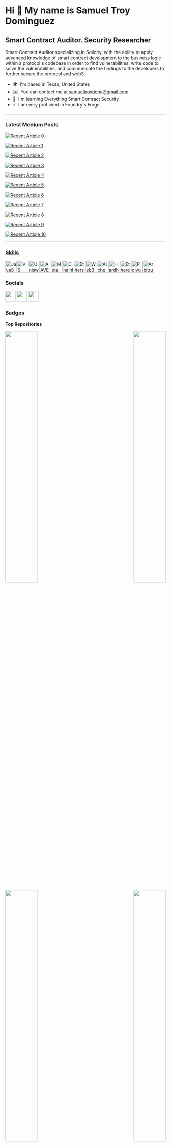 Hi 👋 My name is Samuel Troy Dominguez
======================================

Smart Contract Auditor. Security Researcher
-------------------------------------------

Smart Contract Auditor specializing in Solidity, with the ability to apply advanced knowledge of smart contract development to the business logic within a protocol's codebase in order to find vulnerabilities, write code to solve the vulnerabilities, and communicate the findings to the developers to further secure the protocol and web3.

* 🌍  I'm based in Texas, United States
* ✉️  You can contact me at [samueltroydomi@gmail.com](mailto:samueltroydomi@gmail.com)
* 🧠  I'm learning Everything Smart Contract Security
* ⚡  I am very proficient in Foundry's Forge.

---


### Latest Medium Posts



<a target="_blank" href="https://github-readme-medium-recent-article.vercel.app/medium/@samtdomi/0"><img src="https://github-readme-medium-recent-article.vercel.app/medium/@samtdomi/0" alt="Recent Article 0"> 

<a target="_blank" href="https://github-readme-medium-recent-article.vercel.app/medium/@samtdomi/1"><img src="https://github-readme-medium-recent-article.vercel.app/medium/@samtdomi/1" alt="Recent Article 1"> 

<a target="_blank" href="https://github-readme-medium-recent-article.vercel.app/medium/@samtdomi/2"><img src="https://github-readme-medium-recent-article.vercel.app/medium/@samtdomi/2" alt="Recent Article 2"> 

<a target="_blank" href="https://github-readme-medium-recent-article.vercel.app/medium/@samtdomi/3"><img src="https://github-readme-medium-recent-article.vercel.app/medium/@samtdomi/3" alt="Recent Article 3"> 

<a target="_blank" href="https://github-readme-medium-recent-article.vercel.app/medium/@samtdomi/4"><img src="https://github-readme-medium-recent-article.vercel.app/medium/@samtdomi/4" alt="Recent Article 4"> 

<a target="_blank" href="https://github-readme-medium-recent-article.vercel.app/medium/@samtdomi/5"><img src="https://github-readme-medium-recent-article.vercel.app/medium/@samtdomi/5" alt="Recent Article 5">

<a target="_blank" href="https://github-readme-medium-recent-article.vercel.app/medium/@samtdomi/6"><img src="https://github-readme-medium-recent-article.vercel.app/medium/@samtdomi/6" alt="Recent Article 6">

<a target="_blank" href="https://github-readme-medium-recent-article.vercel.app/medium/@samtdomi/7"><img src="https://github-readme-medium-recent-article.vercel.app/medium/@samtdomi/7" alt="Recent Article 7">

<a target="_blank" href="https://github-readme-medium-recent-article.vercel.app/medium/@samtdomi/8"><img src="https://github-readme-medium-recent-article.vercel.app/medium/@samtdomi/8" alt="Recent Article 8">

<a target="_blank" href="https://github-readme-medium-recent-article.vercel.app/medium/@samtdomi/9"><img src="https://github-readme-medium-recent-article.vercel.app/medium/@samtdomi/9" alt="Recent Article 9">

<a target="_blank" href="https://github-readme-medium-recent-article.vercel.app/medium/@samtdomi/10"><img src="https://github-readme-medium-recent-article.vercel.app/medium/@samtdomi/10" alt="Recent Article 10">

---

### Skills


<p align="left">
<a href="https://developer.mozilla.org/en-US/docs/Web/JavaScript" target="_blank" rel="noreferrer"><img src="https://raw.githubusercontent.com/danielcranney/readme-generator/main/public/icons/skills/javascript-colored.svg" width="36" height="36" alt="JavaScript" /></a><a href="https://code.visualstudio.com/" target="_blank" rel="noreferrer"><img src="https://raw.githubusercontent.com/danielcranney/readme-generator/main/public/icons/skills/visualstudiocode.svg" width="36" height="36" alt="VS Code" /></a><a href="https://uniswap.org/" target="_blank" rel="noreferrer"><img src="https://raw.githubusercontent.com/danielcranney/readme-generator/main/public/icons/skills/uniswap-colored.svg" width="36" height="36" alt="Uniswap" /></a><a href="https://aave.com/" target="_blank" rel="noreferrer"><img src="https://raw.githubusercontent.com/danielcranney/readme-generator/main/public/icons/skills/aave-colored.svg" width="36" height="36" alt="AAVE" /></a><a href="https://metamask.io/" target="_blank" rel="noreferrer"><img src="https://raw.githubusercontent.com/danielcranney/readme-generator/main/public/icons/skills/metamask-colored.svg" width="36" height="36" alt="MetaMask" /></a><a href="https://chain.link/" target="_blank" rel="noreferrer"><img src="https://raw.githubusercontent.com/danielcranney/readme-generator/main/public/icons/skills/chainlink-colored.svg" width="36" height="36" alt="Chainlink" /></a><a href="https://ethers.io" target="_blank" rel="noreferrer"><img src="https://raw.githubusercontent.com/danielcranney/readme-generator/main/public/icons/skills/ethers-colored.svg" width="36" height="36" alt="Ethers" /></a><a href="https://web3js.readthedocs.io/en/v1.7.1/#" target="_blank" rel="noreferrer"><img src="https://raw.githubusercontent.com/danielcranney/readme-generator/main/public/icons/skills/web3js-colored.svg" width="36" height="36" alt="Web3Js" /></a><a href="https://docs.alchemy.com/alchemy/documentation/alchemy-web3" target="_blank" rel="noreferrer"><img src="https://raw.githubusercontent.com/danielcranney/readme-generator/main/public/icons/skills/alchemy-colored.svg" width="36" height="36" alt="Alchemy" /></a><a href="https://hardhat.org/" target="_blank" rel="noreferrer"><img src="https://raw.githubusercontent.com/danielcranney/readme-generator/main/public/icons/skills/hardhat-colored.svg" width="36" height="36" alt="Hardhat" /></a><a href="https://ethereum.org/en/" target="_blank" rel="noreferrer"><img src="https://raw.githubusercontent.com/danielcranney/readme-generator/main/public/icons/skills/ethereum-colored.svg" width="36" height="36" alt="Ethereum" /></a><a href="https://polygon.technology/" target="_blank" rel="noreferrer"><img src="https://raw.githubusercontent.com/danielcranney/readme-generator/main/public/icons/skills/polygon-colored.svg" width="36" height="36" alt="Polygon" /></a><a href="https://portal.arbitrum.one/" target="_blank" rel="noreferrer"><img src="https://raw.githubusercontent.com/danielcranney/readme-generator/main/public/icons/skills/arbitrum-colored.svg" width="36" height="36" alt="Arbitrum" /></a>
</p>


### Socials

<p align="left"> <a href="https://www.github.com/samtdomi" target="_blank" rel="noreferrer"> <picture> <source media="(prefers-color-scheme: dark)" srcset="https://raw.githubusercontent.com/danielcranney/readme-generator/main/public/icons/socials/github-dark.svg" /> <source media="(prefers-color-scheme: light)" srcset="https://raw.githubusercontent.com/danielcranney/readme-generator/main/public/icons/socials/github.svg" /> <img src="https://raw.githubusercontent.com/danielcranney/readme-generator/main/public/icons/socials/github.svg" width="32" height="32" /> </picture> </a> <a href="https://www.linkedin.com/in/samuel-dominguez-304063155/" target="_blank" rel="noreferrer"> <picture> <source media="(prefers-color-scheme: dark)" srcset="https://raw.githubusercontent.com/danielcranney/readme-generator/main/public/icons/socials/linkedin-dark.svg" /> <source media="(prefers-color-scheme: light)" srcset="https://raw.githubusercontent.com/danielcranney/readme-generator/main/public/icons/socials/linkedin.svg" /> <img src="https://raw.githubusercontent.com/danielcranney/readme-generator/main/public/icons/socials/linkedin.svg" width="32" height="32" /> </picture> </a> <a href="http://www.medium.com/@samtdomi" target="_blank" rel="noreferrer"> <picture> <source media="(prefers-color-scheme: dark)" srcset="https://raw.githubusercontent.com/danielcranney/readme-generator/main/public/icons/socials/medium-dark.svg" /> <source media="(prefers-color-scheme: light)" srcset="https://raw.githubusercontent.com/danielcranney/readme-generator/main/public/icons/socials/medium.svg" /> <img src="https://raw.githubusercontent.com/danielcranney/readme-generator/main/public/icons/socials/medium.svg" width="32" height="32" /> </picture> </a></p>

### Badges

<b>Top Repositories</b>

<div width="100%" align="center"><a href="https://github.com/samtdomi/Audits-Security-Reviews" align="left"><img align="left" width="45%" src="https://github-readme-stats.vercel.app/api/pin/?username=samtdomi&repo=Audits-Security-Reviews&title_color=0891b2&text_color=ffffff&icon_color=0891b2&bg_color=1c1917&hide_border=true&locale=en" /></a><a href="https://github.com/samtdomi/FOundry-Nft" align="right"><img align="right" width="45%" src="https://github-readme-stats.vercel.app/api/pin/?username=samtdomi&repo=FOundry-Nft&title_color=0891b2&text_color=ffffff&icon_color=0891b2&bg_color=1c1917&hide_border=true&locale=en" /></a></div><br /><br /><br /><br /><br /><br /><br />

<br /><br /><br /><br /><br />

<div width="100%" align="center"><a href="https://github.com/samtdomi/Foundry-Lottery" align="left"><img align="left" width="45%" src="https://github-readme-stats.vercel.app/api/pin/?username=samtdomi&repo=Foundry-Lottery&title_color=0891b2&text_color=ffffff&icon_color=0891b2&bg_color=1c1917&hide_border=true&locale=en" /></a><a href="https://github.com/samtdomi/Resume" align="right"><img align="right" width="45%" src="https://github-readme-stats.vercel.app/api/pin/?username=samtdomi&repo=Resume&title_color=0891b2&text_color=ffffff&icon_color=0891b2&bg_color=1c1917&hide_border=true&locale=en" /></a></div>
